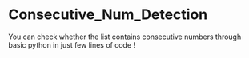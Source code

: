 # Consecutive_Num_Detection
You can check whether the list contains consecutive numbers through basic python in just few lines of code !
